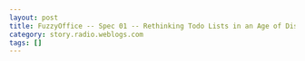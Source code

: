 ```yaml
---
layout: post
title: FuzzyOffice -- Spec 01 -- Rethinking Todo Lists in an Age of Distributed, Virtual Teams and Cross Organization Projects
category: story.radio.weblogs.com
tags: []
---
```

<head>
<meta http-equiv="Content-Type" content="text/html; charset=UTF-8">
    <meta http-equiv="Expires" content="Mon, 01 Jan 1990 01:00:00 GMT">
    <title>FuzzyOffice :: Spec 01 :: Rethinking Todo Lists in an Age of Distributed, Virtual Teams and Cross Organization Projects</title>
    <style type="text/css">
      body {
        margin-top: 0px;
        margin-left: 0px;
        margin-right: 0px;
        margin-bottom: 0px;
        }

      body, td, p {
        font-family: verdana, sans-serif;
        font-size: 90%;
        }

      h2 { 
        font-family: Verdana, Arial, Helvetica, sans-serif; font-size: 24px; font-weight: bold
        }
      .header {
        font-family: Verdana, Arial, Helvetica, sans-serif; font-size: 40px; font-weight: bold
        }
      .realsmall {
        font-family: Verdana, Arial, Helvetica, sans-serif; font-size: 9px;
        }
      .small {
        font-family: Verdana, Arial, Helvetica, sans-serif; font-size: 10px;
        }
      </style>
    </head>

| 

 |

| ![](http://radio.weblogs.com/0103807/images/trans60x60.gif)  
 | Last updated: 7/19/2002; 2:52:33 AM  
 | ![](http://radio.weblogs.com/0103807/images/trans60x60.gif) |

| ![](http://radio.weblogs.com/0103807/images/trans60x1.gif)  
 | 

<font size="+3"><b><a href="http://radio.weblogs.com/0103807/" style="color:black; text-decoration:none">The FuzzyBlog!</a></b></font>  
_Marketing 101. Consulting 101. PHP Consulting. Random geeky stuff. I Blog Therefore I Am._

<font size="+1"><b>FuzzyOffice :: Spec 01 :: Rethinking Todo Lists in an Age of Distributed, Virtual Teams and Cross Organization Projects</b></font>

<font face="Arial" size="2">It's painfully clear, at least to myself, that the traditional model of the humble todo list no longer meets the requirements placed upon on it.  Todo items are at the root of every organization, every individual and every project.  We need to re-think todo lists in order to handle today's ever changing environment.</font>

<font face="Arial" size="2"></font>&nbsp;

<font face="Arial" size="2">Problems with Classical Todo Items</font>

<font face="Arial" size="2">A classic todo list has multiple problems including: </font>

- <font face="Arial" size="2">Being inherently single user which hinders collaboration</font>
- <font face="Arial" size="2">Being tied to a singel machine at a point when individuals travel more than ever </font>
- <font face="Arial" size="2">Not allowing easy delegation such as Gretchen asking Scott to do something except by emailing someone which they then either lose track of in their inbox </font>
- <font face="Arial" size="2">Not allowing Person A to check on Person B's todo items -- essential in a cooperative workgroup environment where the people may be collaborating but geographically separate </font>
- <font face="Arial" size="2">Not maintaining a history of done items that can be viewed, checked and verified</font>
- <font face="Arial" size="2">Not being tied into a billing system</font>
- <font face="Arial" size="2">Complex todo items are insufficiently described by a short item.  A body of content is needed to explain a complex item.</font>
- <font face="Arial" size="2">Tasks Only Have Boolean States -- done or not done -- when you need to really have options like in progress, deferred, etc.</font>
- <font face="Arial" size="2">Tasks Lack Relationships to Other Tasks</font>
- <font face="Arial" size="2">People and the Environment Have Changed Significantly.  </font>
  - <font face="Arial" size="2">People - busier, less focused, more interrupt driven, more communications centric than ever before</font>
  - <font face="Arial" size="2">Environment -- Projects are faster paced than ever before along with a higher degree of concurrency.  So not only are projects cut short, they are interrupted and resumed regularly.</font>

<font face="Arial" size="2">Solution</font>

<font face="Arial" size="2">The solution being proposed is to shift todo items from being single user to multi user, stored on the web and managed via a database.  Todo items can be created by emailing a message to an address <a href="mailto:todo@domain.com"></a><a href="mailto:todo@domain.com">todo@domain.com</a> and then cc'ing a person other than yourself to delegate a task.  This fits nicely with the email centric culture that we have become.  An email client is not only ubiquitous but allows offline functionality allowing delegation to occur even when a user is offline.</font>

<font face="Arial" size="2"></font>&nbsp;

<font face="Arial" size="2">Properties of Todo Items</font>

<font face="Arial" size="2">A todo item can have these properties:</font>

- <font face="Arial" size="2">Context: </font>
  - <font face="Arial" size="2">Work or Personal</font>
- <font face="Arial" size="2">Date</font>
  - <font face="Arial" size="2">none</font>
  - <font face="Arial" size="2">today - <a href="mailto:today@domain.com"></a><a href="mailto:today@domain.com">today@domain.com</a></font>
  - <font face="Arial" size="2">weekend - <a href="mailto:weekend@domain.com"></a><a href="mailto:weekend@domain.com">weekend@domain.com</a> </font>
  - <font face="Arial" size="2">week - <a href="mailto:week@domain.com"></a><a href="mailto:week@domain.com">week@domain.com</a></font>
  - <font face="Arial" size="2">month - <a href="mailto:month@domain.com"></a><a href="mailto:month@domain.com">month@domain.com</a></font>
  - <font face="Arial" size="2">year - <a href="mailto:year@domain.com"></a><a href="mailto:year@domain.com">year@domain.com</a></font>
  - <font face="Arial" size="2">Specific -- pulled by parsing from the Subject or Body of the item</font>
- <font face="Arial" size="2">Project</font>
  - <font face="Arial" size="2">By adding "NAME: blah, blah, blah" in the subject the NAME token is treated as the name of a project</font>
  - <font face="Arial" size="2">Example: BLN: Rewrite Project Documentation  would add a todo item of "Rewrite Project Documentation" with a project of BLN </font>
- <font face="Arial" size="2">Sub Project(s)</font>
  - <font face="Arial" size="2">By adding NAME: NAME1: NAME2: NAME3: NAME4: the additional name tokens are treated as sub projects building a virtual hierarchy of todo items allowing a tree rather than a list to be displayed</font>
- <font face="Arial" size="2">Attributes</font>
  - <font face="Arial" size="2">A series of automatically recognized attributes such as </font>
    - <font face="Arial" size="2">client name</font>
    - <font face="Arial" size="2">project</font>
    - <font face="Arial" size="2">Time Spent</font>

<font face="Arial" size="2">Allowable States for Tasks</font>

<font face="Arial" size="2">The following states should be supported for tasks:</font>

- <font face="Arial" size="2">Null (the default)</font>
- <font face="Arial" size="2">Done</font>
- <font face="Arial" size="2">In Progress</font>
- <font face="Arial" size="2">Deferred </font>
- <font face="Arial" size="2">Rejected</font>

<font face="Arial" size="2"></font>&nbsp;

<font face="Arial" size="2">Data Format</font>

<font face="Arial" size="2">The following data formats should be supported</font>

- <font face="Arial" size="2">Subject Line becomes the todo item</font>
- <font face="Arial" size="2">A series of bulleted items within the body of the email become a series of todo items</font>

<font face="Arial" size="2">Email Addresses</font>

<font face="Arial" size="2">A work todo item for yourself can be handled by sending a message to <a href="mailto:todo@domain.com"></a><a href="mailto:todo@domain.com">todo@domain.com</a> from any email addresses known to represent yourself.</font>

<font face="Arial" size="2"></font>&nbsp;

<font face="Arial" size="2">A personal todo item for yourself can be handled by sending a message to <a href="mailto:todo@domain.com"></a><a href="mailto:todo@domain.com">todo@domain.com</a> &amp; cc'ing it to <a href="mailto:personal@domain.com"></a><a href="mailto:personal@domain.com">personal@domain.com</a>.</font>

<font face="Arial" size="2"></font>&nbsp;

<font face="Arial" size="2">A todo item for yourself that needs to be done today can be handled by sending a message to <a href="mailto:todo@domain.com"></a><a href="mailto:todo@domain.com">todo@domain.com</a> and cc'ing it to <a href="mailto:today@domain.com"></a><a href="mailto:today@domain.com">today@domain.com</a>.</font>

<font face="Arial" size="2"></font>&nbsp;

<font face="Arial" size="2">A future item can be sent to <a href="mailto:remindme@domain.com"></a><a href="mailto:remindme@domain.com">remindme@domain.com</a> such as </font>

<font face="Arial" size="2">subject: Next Year</font>

<font face="Arial" size="2">body: Take Gretchen to Shabu * Restaurant</font>

<font face="Arial" size="2"></font>&nbsp;

  
  

<script language="JavaScript" type="text/javascript"><!--
	var imageUrl = "http://radio.xmlstoragesystem.com/weblogStats/count.gif";
	var imageTag = "<img src=\"" + imageUrl + "?group=radio1&usernum=103807&referer=" + escape (document.referrer) + "\" height=\"1\" width=\"1\">";
	document.write (imageTag);
	//--></script>

 | ![](http://radio.weblogs.com/0103807/images/trans60x1.gif)  
 |
| ![](http://radio.weblogs.com/0103807/images/trans60x60.gif)  
 | Copyright 2002 © The FuzzyStuff  
 | ![](http://radio.weblogs.com/0103807/images/trans60x60.gif)  
 |

